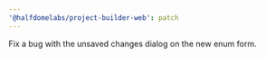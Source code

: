 ```yaml
---
'@halfdomelabs/project-builder-web': patch
---
```


Fix a bug with the unsaved changes dialog on the new enum form.
